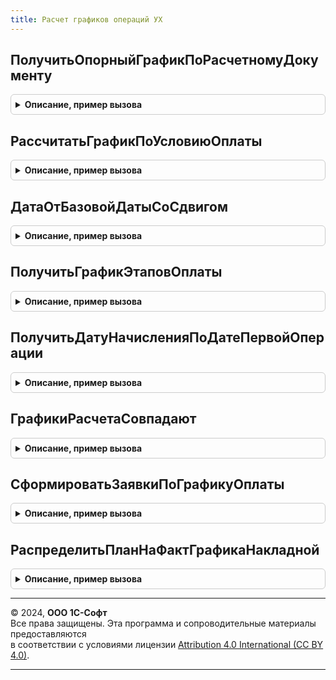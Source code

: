 ```yaml
---
title: Расчет графиков операций УХ
---
```



## ПолучитьОпорныйГрафикПоРасчетномуДокументу
<details style="margin: 1em 0; padding: 0.5em; border: 1px solid #ccc; border-radius: 6px;">

<summary style="font-weight: bold; cursor: pointer;">Описание, пример вызова</summary>

```bsl

Функция ПолучитьОпорныйГрафикПоРасчетномуДокументу(Знач ДокументОснование, Знач УсловиеОплаты, Знач ПроизводственныйКалендарь = Неопределено, ТолькоПостоплата = Истина) Экспорт
```

Пример вызова
```bsl
Результат = РасчетГрафиковОперацийУХ.ПолучитьОпорныйГрафикПоРасчетномуДокументу(ДокументОснование, УсловиеОплаты, ПроизводственныйКалендарь, ТолькоПостоплата);
```
</details>

## РассчитатьГрафикПоУсловиюОплаты
<details style="margin: 1em 0; padding: 0.5em; border: 1px solid #ccc; border-radius: 6px;">

<summary style="font-weight: bold; cursor: pointer;">Описание, пример вызова</summary>

```bsl

Функция РассчитатьГрафикПоУсловиюОплаты(Знач УсловиеОплаты, Знач ДатаОтсчета, Знач ОбщаяСумма, Знач ПроизводственныйКалендарь = Неопределено, Знач ОтДатыНачисления = Истина, Знач ПозицияПлатежа = 0, Знач ТолькоПостоплата = Ложь) Экспорт
```

Пример вызова
```bsl
Результат = РасчетГрафиковОперацийУХ.РассчитатьГрафикПоУсловиюОплаты(УсловиеОплаты, ДатаОтсчета, ОбщаяСумма, ПроизводственныйКалендарь, ОтДатыНачисления, ПозицияПлатежа, ТолькоПостоплата);
```
</details>

## ДатаОтБазовойДатыСоСдвигом
<details style="margin: 1em 0; padding: 0.5em; border: 1px solid #ccc; border-radius: 6px;">

<summary style="font-weight: bold; cursor: pointer;">Описание, пример вызова</summary>

```bsl

Функция ДатаОтБазовойДатыСоСдвигом(БазоваяДата, КоличествоДней, Знач ТипСрока, ПроизводственныйКалендарь = Неопределено) Экспорт
```

Пример вызова
```bsl
Результат = РасчетГрафиковОперацийУХ.ДатаОтБазовойДатыСоСдвигом(БазоваяДата, КоличествоДней, ТипСрока, ПроизводственныйКалендарь);
```
</details>

## ПолучитьГрафикЭтаповОплаты
<details style="margin: 1em 0; padding: 0.5em; border: 1px solid #ccc; border-radius: 6px;">

<summary style="font-weight: bold; cursor: pointer;">Описание, пример вызова</summary>

```bsl

Функция ПолучитьГрафикЭтаповОплаты(Знач ОбщаяСумма, Знач БазоваяДата, Знач УсловиеОплаты, Знач ПроизводственныйКалендарь = Неопределено, ТолькоПостоплата = Ложь) Экспорт
```

Пример вызова
```bsl
Результат = РасчетГрафиковОперацийУХ.ПолучитьГрафикЭтаповОплаты(ОбщаяСумма, БазоваяДата, УсловиеОплаты, ПроизводственныйКалендарь, ТолькоПостоплата);
```
</details>

## ПолучитьДатуНачисленияПоДатеПервойОперации
<details style="margin: 1em 0; padding: 0.5em; border: 1px solid #ccc; border-radius: 6px;">

<summary style="font-weight: bold; cursor: pointer;">Описание, пример вызова</summary>

```bsl

Функция ПолучитьДатуНачисленияПоДатеПервойОперации(ДатаПервойОперации, УсловиеОплаты, ПроизводственныйКалендарь = Неопределено) Экспорт
```

Пример вызова
```bsl
Результат = РасчетГрафиковОперацийУХ.ПолучитьДатуНачисленияПоДатеПервойОперации(ДатаПервойОперации, УсловиеОплаты, ПроизводственныйКалендарь);
```
</details>

## ГрафикиРасчетаСовпадают
<details style="margin: 1em 0; padding: 0.5em; border: 1px solid #ccc; border-radius: 6px;">

<summary style="font-weight: bold; cursor: pointer;">Описание, пример вызова</summary>

```bsl

Функция ГрафикиРасчетаСовпадают(ТабГрафика1, ТабГрафика2) Экспорт
```

Пример вызова
```bsl
Результат = РасчетГрафиковОперацийУХ.ГрафикиРасчетаСовпадают(ТабГрафика1, ТабГрафика2) 
```
</details>

## СформироватьЗаявкиПоГрафикуОплаты
<details style="margin: 1em 0; padding: 0.5em; border: 1px solid #ccc; border-radius: 6px;">

<summary style="font-weight: bold; cursor: pointer;">Описание, пример вызова</summary>

```bsl

// Процедура формирует документы "Заявка на операцию" на основании графика оплаты.
// Возвращаемое значение:
//  Массив - Перечень сформированных заявок на оплату.
Функция СформироватьЗаявкиПоГрафикуОплаты(ОбъектыРасчетов = Неопределено, Знач ДатаНачала = Неопределено, Знач ДатаОкончания = Неопределено, Начисления = Истина ) Экспорт
```

Пример вызова
```bsl
Результат = РасчетГрафиковОперацийУХ.СформироватьЗаявкиПоГрафикуОплаты(ОбъектыРасчетов, ДатаНачала, ДатаОкончания, Начисления);
```
</details>

## РаспределитьПланНаФактГрафикаНакладной
<details style="margin: 1em 0; padding: 0.5em; border: 1px solid #ccc; border-radius: 6px;">

<summary style="font-weight: bold; cursor: pointer;">Описание, пример вызова</summary>

```bsl

Функция РаспределитьПланНаФактГрафикаНакладной(ИсхПланГрафика, ИсхФактГрафика, знач ДатаНакладной, Знач ДатаАктуализации) Экспорт
```

Пример вызова
```bsl
Результат = РасчетГрафиковОперацийУХ.РаспределитьПланНаФактГрафикаНакладной(ИсхПланГрафика, ИсхФактГрафика, знач ДатаНакладной, ДатаАктуализации) 
```
</details>

---

© 2024, **ООО 1С-Софт**  
Все права защищены. Эта программа и сопроводительные материалы предоставляются  
в соответствии с условиями лицензии [Attribution 4.0 International (CC BY 4.0)](https://creativecommons.org/licenses/by/4.0/legalcode).

---

